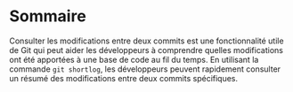 # Sommaire

Consulter les modifications entre deux commits est une fonctionnalité utile de Git qui peut aider les développeurs à comprendre quelles modifications ont été apportées à une base de code au fil du temps. En utilisant la commande `git shortlog`, les développeurs peuvent rapidement consulter un résumé des modifications entre deux commits spécifiques.
